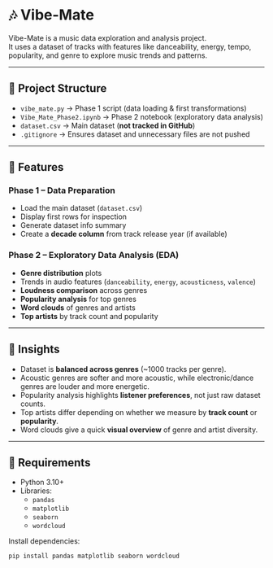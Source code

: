 # 🎶 Vibe-Mate  

Vibe-Mate is a music data exploration and analysis project.  
It uses a dataset of tracks with features like danceability, energy, tempo, popularity, and genre to explore music trends and patterns.  

---

## 📂 Project Structure  
- `vibe_mate.py` → Phase 1 script (data loading & first transformations)  
- `Vibe_Mate_Phase2.ipynb` → Phase 2 notebook (exploratory data analysis)  
- `dataset.csv` → Main dataset (**not tracked in GitHub**)  
- `.gitignore` → Ensures dataset and unnecessary files are not pushed  

---

## 🚀 Features  

### Phase 1 – Data Preparation  
- Load the main dataset (`dataset.csv`)  
- Display first rows for inspection  
- Generate dataset info summary  
- Create a **decade column** from track release year (if available)  

### Phase 2 – Exploratory Data Analysis (EDA)  
- **Genre distribution** plots  
- Trends in audio features (`danceability`, `energy`, `acousticness`, `valence`)  
- **Loudness comparison** across genres  
- **Popularity analysis** for top genres  
- **Word clouds** of genres and artists  
- **Top artists** by track count and popularity  

---

## 📝 Insights  

- Dataset is **balanced across genres** (~1000 tracks per genre).  
- Acoustic genres are softer and more acoustic, while electronic/dance genres are louder and more energetic.  
- Popularity analysis highlights **listener preferences**, not just raw dataset counts.  
- Top artists differ depending on whether we measure by **track count** or **popularity**.  
- Word clouds give a quick **visual overview** of genre and artist diversity.  

---

## 🔧 Requirements  
- Python 3.10+  
- Libraries:  
  - `pandas`  
  - `matplotlib`  
  - `seaborn`  
  - `wordcloud`  

Install dependencies:  
```bash
pip install pandas matplotlib seaborn wordcloud
